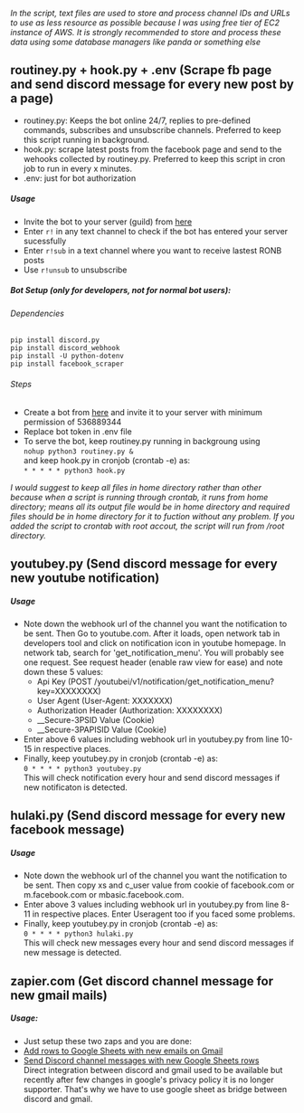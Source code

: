 _In the script, text files are used to store and process channel IDs and URLs to use as less resource as possible because I was using free tier of EC2 instance of AWS. It is strongly recommended to store and process these data using some database managers like panda or something else_

## __routiney.py + hook.py + .env__ (Scrape fb page and send discord message for every new post by a page)

- routiney.py: Keeps the bot online 24/7, replies to pre-defined commands, subscribes and unsubscribe channels. Preferred to keep this script running in background.
- hook.py: scrape latest posts from the facebook page and send to the wehooks collected by routiney.py. Preferred to keep this script in cron job to run in every x minutes.
- .env: just for bot authorization

##### Usage
- Invite the bot to your server (guild) from [here](https://discord.com/api/oauth2/authorize?client_id=786534057437691914&permissions=8&scope=bot)
- Enter `r!` in any text channel to check if the bot has entered your server sucessfully
- Enter `r!sub` in a text channel where you want to receive lastest RONB posts
- Use `r!unsub` to unsubscribe

##### Bot Setup (only for developers, not for normal bot users):

###### Dependencies
```pip install discord.py```<br>
```pip install discord_webhook```<br>
```pip install -U python-dotenv``` <br>
```pip install facebook_scraper```<br>

###### Steps
- Create a bot from [here](https://discord.com/developers/applications/) and invite it to your server with minimum permission of 536889344
- Replace bot token in .env file
- To serve the bot, keep routiney.py running in backgroung using<br>
```nohup python3 routiney.py &``` <br>
and keep hook.py in cronjob (crontab -e) as: <br>
```* * * * * python3 hook.py```

_I would suggest to keep all files in home directory rather than other because when a script is running through crontab, it runs from home directory; means all its output file would be in home directory and required files should be in home directory for it to fuction without any problem. If you added the script to crontab with root accout, the script will run from /root directory._


## __youtubey.py__ (Send discord message for every new youtube notification)

##### Usage
 - Note down the webhook url of the channel you want the notification to be sent. Then Go to youtube.com. After it loads, open network tab in developers tool and click on notification icon in youtube homepage. In network tab, search for 'get_notification_menu'. You will probably see one request. See request header (enable raw view for ease) and note down these 5 values: 
    - Api Key (POST /youtubei/v1/notification/get_notification_menu?key=XXXXXXXX)
    - User Agent (User-Agent: XXXXXXX)
    - Authorization Header (Authorization: XXXXXXXX)
    - __Secure-3PSID Value (Cookie)
    - __Secure-3PAPISID Value (Cookie)
- Enter above 6 values including webhook url in youtubey.py from line 10-15 in respective places.
- Finally, keep youtubey.py in cronjob (crontab -e) as: <br>
```0 * * * * python3 youtubey.py```<br>
This will check notification every hour and send discord messages if new notificaton is detected.

## __hulaki.py__ (Send discord message for every new facebook message)

##### Usage
 - Note down the webhook url of the channel you want the notification to be sent. Then copy xs and c_user value from cookie of facebook.com or m.facebook.com or mbasic.facebook.com.
 -  Enter above 3 values including webhook url in youtubey.py from line 8-11 in respective places. Enter Useragent too if you faced some problems.
- Finally, keep youtubey.py in cronjob (crontab -e) as: <br>
```0 * * * * python3 hulaki.py```<br>
This will check new messages every hour and send discord messages if new message is detected.

## __zapier.com__ (Get discord channel message for new gmail mails)

##### Usage:
- Just setup these two zaps and you are done:
 - [Add rows to Google Sheets with new emails on Gmail](https://zapier.com/app/editor/114807052/nodes/114807052/auth)
 - [Send Discord channel messages with new Google Sheets rows](https://zapier.com/app/editor/114807030/nodes/114807030/auth) <br>
Direct integration between discord and gmail used to be available but recently after few changes in google's privacy policy it is no longer supporter. That's why we have to use google sheet as bridge between discord and gmail.
